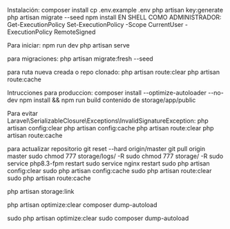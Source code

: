 Instalación: composer install cp .env.example .env php artisan key:generate php artisan migrate --seed npm install EN SHELL COMO ADMINISTRADOR: Get-ExecutionPolicy Set-ExecutionPolicy -Scope CurrentUser -ExecutionPolicy RemoteSigned

Para iniciar: npm run dev php artisan serve

para migraciones: php artisan migrate:fresh --seed

para ruta nueva creada o repo clonado: php artisan route:clear php artisan route:cache

Intrucciones para produccion: composer install --optimize-autoloader --no-dev npm install && npm run build contenido de storage/app/public

Para evitar Laravel\SerializableClosure\Exceptions\InvalidSignatureException:
php artisan config:clear
php artisan config:cache
php artisan route:clear
php artisan route:cache


para actualizar repositorio
git reset --hard origin/master
git pull origin master
sudo chmod 777 storage/logs/ -R
sudo chmod 777 storage/ -R
sudo service php8.3-fpm restart
sudo service nginx restart
sudo php artisan config:clear
sudo php artisan config:cache
sudo php artisan route:clear
sudo php artisan route:cache


php artisan storage:link

php artisan optimize:clear
composer dump-autoload

sudo php artisan optimize:clear
sudo composer dump-autoload